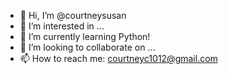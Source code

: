 - 👋 Hi, I’m @courtneysusan
- 👀 I’m interested in ...
- 🌱 I’m currently learning Python!
- 💞️ I’m looking to collaborate on ...
- 📫 How to reach me: courtneyc1012@gmail.com

<!---
courtneysusan/courtneysusan is a ✨ special ✨ repository because its `README.md` (this file) appears on your GitHub profile.
You can click the Preview link to take a look at your changes.
--->
